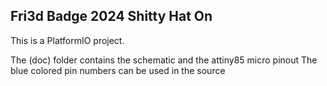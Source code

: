 ## Fri3d Badge 2024 Shitty Hat On
This is a PlatformIO project.

The (doc) folder contains the schematic and the attiny85 micro pinout
The blue colored pin numbers can be used in the source